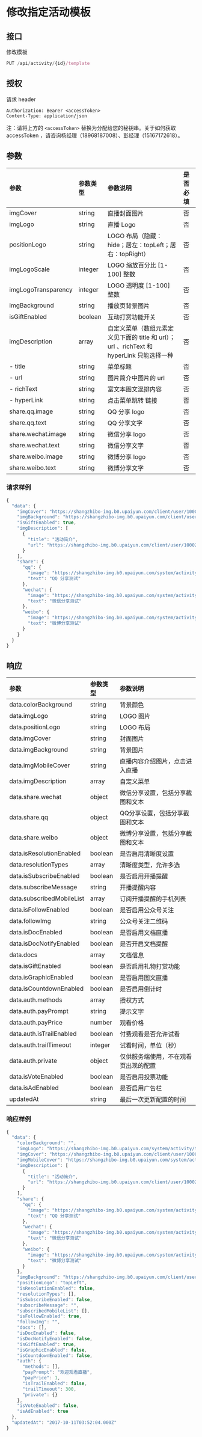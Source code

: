 # 修改指定活动模板

## 接口

修改模板

```javascript
PUT /api/activity/{id}/template
```

## 授权

请求 header

```http
Authorization: Bearer <accessToken>
Content-Type: application/json
```

注：请将上方的 `<accessToken>` 替换为分配给您的秘钥串。关于如何获取 accessToken ，请咨询杨经理（18968187008）、彭经理（15167172618）。

## 参数

| 参数 | 参数类型 | 参数说明 | 是否必填 |
| :--- | :--- | :--- | :--- |
| imgCover | string | 直播封面图片 | 否 |
| imgLogo | string | 直播 Logo | 否 |
| positionLogo | string | LOGO 布局（隐藏：hide；居左：topLeft；居右：topRight） | 否 |
| imgLogoScale | integer | LOGO 缩放百分比 \[1-100\] 整数 | 否 |
| imgLogoTransparency | integer | LOGO 透明度 \[1-100\] 整数 | 否 |
| imgBackground | string | 播放页背景图片 | 否 |
| isGiftEnabled | boolean | 互动打赏功能开关 | 否 |
| imgDescription | array | 自定义菜单（数组元素定义见下面的 title 和 url）；url 、richText 和 hyperLink 只能选择一种 | 否 |
| - title | string | 菜单标题 | 否 |
| - url | string | 图片简介中图片的 url | 否 |
| - richText | string | 富文本图文混排内容 | 否 |
| - hyperLink | string | 点击菜单跳转 链接 | 否 |
| share.qq.image | string | QQ 分享 logo | 否 |
| share.qq.text | string | QQ 分享文字 | 否 |
| share.wechat.image | string | 微信分享 logo | 否 |
| share.wechat.text | string | 微信分享文字 | 否 |
| share.weibo.image | string | 微博分享 logo | 否 |
| share.weibo.text | string | 微博分享文字 | 否 |

### 请求样例

```javascript
{
  "data": {
    "imgCover": "https://shangzhibo-img.b0.upaiyun.com/client/user/100020/1507690130834/1507690130805_01.jpg",
    "imgBackground": "https://shangzhibo-img.b0.upaiyun.com/client/user/100020/1507693918419/1507693918391_08.jpg",
    "isGiftEnabled": true,
    "imgDescription": [
      {
        "title": "活动简介",
        "url": "https://shangzhibo-img.b0.upaiyun.com/client/user/100020/1511935321718/1511935321682_01.jpg"
      } 
    ],
    "share": {
      "qq": {
        "image": "https://shangzhibo-img.b0.upaiyun.com/system/activity/template/default-share-img.png",
        "text": "QQ 分享测试"
      },
      "wechat": {
        "image": "https://shangzhibo-img.b0.upaiyun.com/system/activity/template/default-share-img.png",
        "text": "微信分享测试"
      },
      "weibo": {
        "image": "https://shangzhibo-img.b0.upaiyun.com/system/activity/template/default-share-img.png",
        "text": "微博分享测试"
      }
    }
  }
}
```

## 响应

| 参数 | 参数类型 | 参数说明 |
| :--- | :--- | :--- |
| data.colorBackground | string | 背景颜色 |
| data.imgLogo | string | LOGO 图片 |
| data.positionLogo | string | LOGO 布局 |
| data.imgCover | string | 封面图片 |
| data.imgBackground | string | 背景图片 |
| data.imgMobileCover | string | 直播内容介绍图片，点击进入直播 |
| data.imgDescription | array | 自定义菜单 |
| data.share.wechat | object | 微信分享设置，包括分享截图和文本 |
| data.share.qq | object | QQ分享设置，包括分享截图和文本 |
| data.share.weibo | object | 微博分享设置，包括分享截图和文本 |
| data.isResolutionEnabled | boolean | 是否启用清晰度设置 |
| data.resolutionTypes | array | 清晰度类型，允许多选 |
| data.isSubscribeEnabled | boolean | 是否启用开播提醒 |
| data.subscribeMessage | string | 开播提醒内容 |
| data.subscribedMobileList | array | 订阅开播提醒的手机列表 |
| data.isFollowEnabled | boolean | 是否启用公众号关注 |
| data.followImg | string | 公众号关注二维码 |
| data.isDocEnabled | boolean | 是否启用文档直播 |
| data.isDocNotifyEnabled | boolean | 是否开启文档提醒 |
| data.docs | array | 文档信息 |
| data.isGiftEnabled | boolean | 是否启用礼物打赏功能 |
| data.isGraphicEnabled | boolean | 是否启用图文直播 |
| data.isCountdownEnabled | boolean | 是否启用倒计时 |
| data.auth.methods | array | 授权方式 |
| data.auth.payPrompt | string | 提示文字 |
| data.auth.payPrice | number | 观看价格 |
| data.auth.isTrailEnabled | boolean | 付费观看是否允许试看 |
| data.auth.trailTimeout | integer | 试看时间，单位（秒） |
| data.auth.private | object | 仅供服务端使用，不在观看页出现的配置 |
| data.isVoteEnabled | boolean | 是否启用投票功能 |
| data.isAdEnabled | boolean | 是否启用广告栏 |
| updatedAt | string | 最后一次更新配置的时间 |

### 响应样例

```javascript
{
  "data": {
    "colorBackground": "",
    "imgLogo": "https://shangzhibo-img.b0.upaiyun.com/system/activity/template/default-logo.svg",
    "imgCover": "https://shangzhibo-img.b0.upaiyun.com/client/user/100020/1507690130834/1507690130805_01.jpg",
    "imgMobileCover": "https://shangzhibo-img.b0.upaiyun.com/system/activity/template/default-mobile-index.png",
    "imgDescription": [
      {
        "title": "活动简介",
        "url": "https://shangzhibo-img.b0.upaiyun.com/client/user/100020/1511935321718/1511935321682_01.jpg"
      }
    ],
    "share": {
      "qq": {
        "image": "https://shangzhibo-img.b0.upaiyun.com/system/activity/template/default-share-img.png",
        "text": "QQ 分享测试"
      },
      "wechat": {
        "image": "https://shangzhibo-img.b0.upaiyun.com/system/activity/template/default-share-img.png",
        "text": "微信分享测试"
      },
      "weibo": {
        "image": "https://shangzhibo-img.b0.upaiyun.com/system/activity/template/default-share-img.png",
        "text": "微博分享测试"
      }
    },
    "imgBackground": "https://shangzhibo-img.b0.upaiyun.com/client/user/100020/1507693918419/1507693918391_08.jpg",
    "positionLogo": "topLeft",
    "isResolutionEnabled": false,
    "resolutionTypes": [],
    "isSubscribeEnabled": false,
    "subscribeMessage": "",
    "subscribedMobileList": [],
    "isFollowEnabled": true,
    "followImg": "",
    "docs": [],
    "isDocEnabled": false,
    "isDocNotifyEnabled": false,
    "isGiftEnabled": true,
    "isGraphicEnabled": false,
    "isCountdownEnabled": false,
    "auth": {
      "methods": [],
      "payPrompt": "欢迎观看直播",
      "payPrice": 1,
      "isTrailEnabled": false,
      "trailTimeout": 300,
      "private": {}
    },
    "isVoteEnabled": false,
    "isAdEnabled": true
  },
  "updatedAt": "2017-10-11T03:52:04.000Z"
}
```

